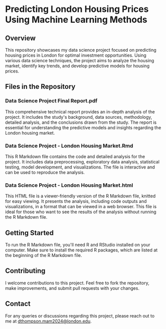 # Predicting London Housing Prices Using Machine Learning Methods

## Overview
This repository showcases my data science project focused on predicting housing prices in London for optimal investment opportunities. Using various data science techniques, the project aims to analyze the housing market, identify key trends, and develop predictive models for housing prices.

## Files in the Repository

### Data Science Project Final Report.pdf
This comprehensive technical report provides an in-depth analysis of the project. It includes the study's background, data sources, methodology, detailed analysis, and the conclusions drawn from the study. The report is essential for understanding the predictive models and insights regarding the London housing market.

### Data Science Project - London Housing Market.Rmd
This R Markdown file contains the code and detailed analysis for the project. It includes data preprocessing, exploratory data analysis, statistical testing, model development, and visualizations. The file is interactive and can be used to reproduce the analysis.

### Data Science Project - London Housing Market.html
This HTML file is a viewer-friendly version of the R Markdown file, knitted for easy viewing. It presents the analysis, including code outputs and visualizations, in a format that can be viewed in a web browser. This file is ideal for those who want to see the results of the analysis without running the R Markdown file.

## Getting Started
To run the R Markdown file, you'll need R and RStudio installed on your computer. Make sure to install the required R packages, which are listed at the beginning of the R Markdown file.

## Contributing
I welcome contributions to this project. Feel free to fork the repository, make improvements, and submit pull requests with your changes.

## Contact
For any queries or discussions regarding this project, please reach out to me at dthompson.mam2024@london.edu.


